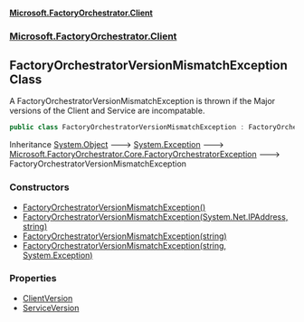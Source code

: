 #### [Microsoft.FactoryOrchestrator.Client](./Microsoft-FactoryOrchestrator-Client.md 'Microsoft.FactoryOrchestrator.Client')
### [Microsoft.FactoryOrchestrator.Client](./Microsoft-FactoryOrchestrator-Client.md 'Microsoft.FactoryOrchestrator.Client')
## FactoryOrchestratorVersionMismatchException Class
A FactoryOrchestratorVersionMismatchException is thrown if the Major versions of the Client and Service are incompatable.  
```csharp
public class FactoryOrchestratorVersionMismatchException : FactoryOrchestratorException
```
Inheritance [System.Object](https://docs.microsoft.com/en-us/dotnet/api/System.Object 'System.Object') &#129106; [System.Exception](https://docs.microsoft.com/en-us/dotnet/api/System.Exception 'System.Exception') &#129106; [Microsoft.FactoryOrchestrator.Core.FactoryOrchestratorException](/CoreLibrary/Microsoft-FactoryOrchestrator-Core-FactoryOrchestratorException 'Microsoft.FactoryOrchestrator.Core.FactoryOrchestratorException') &#129106; FactoryOrchestratorVersionMismatchException  
### Constructors
- [FactoryOrchestratorVersionMismatchException()](./Microsoft-FactoryOrchestrator-Client-FactoryOrchestratorVersionMismatchException-FactoryOrchestratorVersionMismatchException().md 'Microsoft.FactoryOrchestrator.Client.FactoryOrchestratorVersionMismatchException.FactoryOrchestratorVersionMismatchException()')
- [FactoryOrchestratorVersionMismatchException(System.Net.IPAddress, string)](./Microsoft-FactoryOrchestrator-Client-FactoryOrchestratorVersionMismatchException-FactoryOrchestratorVersionMismatchException(System-Net-IPAddress_string).md 'Microsoft.FactoryOrchestrator.Client.FactoryOrchestratorVersionMismatchException.FactoryOrchestratorVersionMismatchException(System.Net.IPAddress, string)')
- [FactoryOrchestratorVersionMismatchException(string)](./Microsoft-FactoryOrchestrator-Client-FactoryOrchestratorVersionMismatchException-FactoryOrchestratorVersionMismatchException(string).md 'Microsoft.FactoryOrchestrator.Client.FactoryOrchestratorVersionMismatchException.FactoryOrchestratorVersionMismatchException(string)')
- [FactoryOrchestratorVersionMismatchException(string, System.Exception)](./Microsoft-FactoryOrchestrator-Client-FactoryOrchestratorVersionMismatchException-FactoryOrchestratorVersionMismatchException(string_System-Exception).md 'Microsoft.FactoryOrchestrator.Client.FactoryOrchestratorVersionMismatchException.FactoryOrchestratorVersionMismatchException(string, System.Exception)')
### Properties
- [ClientVersion](./Microsoft-FactoryOrchestrator-Client-FactoryOrchestratorVersionMismatchException-ClientVersion.md 'Microsoft.FactoryOrchestrator.Client.FactoryOrchestratorVersionMismatchException.ClientVersion')
- [ServiceVersion](./Microsoft-FactoryOrchestrator-Client-FactoryOrchestratorVersionMismatchException-ServiceVersion.md 'Microsoft.FactoryOrchestrator.Client.FactoryOrchestratorVersionMismatchException.ServiceVersion')
